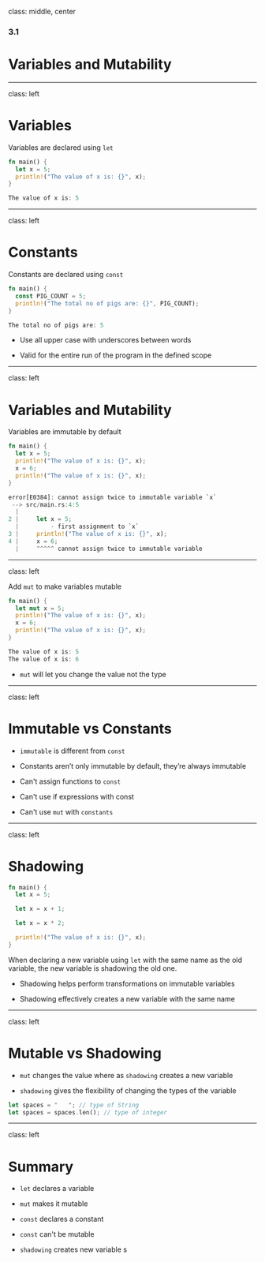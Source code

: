 
class: middle, center

### 3.1

# Variables and Mutability

---
class: left

# Variables

Variables are declared using `let`

```rust
fn main() {
  let x = 5;
  println!("The value of x is: {}", x);
}
```

```rust
The value of x is: 5
```

---
class: left

# Constants

Constants are declared using `const`

```rust
fn main() {
  const PIG_COUNT = 5;
  println!("The total no of pigs are: {}", PIG_COUNT);
}
```


```rust
The total no of pigs are: 5
```

* Use all upper case with underscores between words

* Valid for the entire run of the program in the defined scope

---
class: left

# Variables and Mutability

Variables are immutable by default

```rust
fn main() {
  let x = 5;
  println!("The value of x is: {}", x);
  x = 6;
  println!("The value of x is: {}", x);
}
```

```rust
error[E0384]: cannot assign twice to immutable variable `x`
 --> src/main.rs:4:5
  |
2 |     let x = 5;
  |         - first assignment to `x`
3 |     println!("The value of x is: {}", x);
4 |     x = 6;
  |     ^^^^^ cannot assign twice to immutable variable
```

---
class: left

Add `mut` to make variables mutable

```rust
fn main() {
  let mut x = 5;
  println!("The value of x is: {}", x);
  x = 6;
  println!("The value of x is: {}", x);
}
```

```rust
The value of x is: 5
The value of x is: 6
```

* `mut` will let you change the value not the type

---
class: left

# Immutable vs Constants

* `immutable` is different from `const`

* Constants aren’t only immutable by default, they’re always immutable

* Can't assign functions to `const`

* Can't use if expressions with const

* Can't use `mut` with `constants`

---
class: left

# Shadowing

```rust
fn main() {
  let x = 5;

  let x = x + 1;

  let x = x * 2;

  println!("The value of x is: {}", x);
}
```

When declaring a new variable using `let` with the same name as the old variable, the new variable is shadowing the old one.

  * Shadowing helps perform transformations on immutable variables

  * Shadowing effectively creates a new variable with the same name

---
class: left

# Mutable vs Shadowing

* `mut` changes the value where as `shadowing` creates a new variable

* `shadowing` gives the flexibility of changing the types of the variable

```rust
let spaces = "   "; // type of String
let spaces = spaces.len(); // type of integer
```

---
class: left

# Summary

* `let` declares a variable

* `mut` makes it mutable 

* `const` declares a constant

* `const` can't be mutable

* `shadowing` creates new variable
s